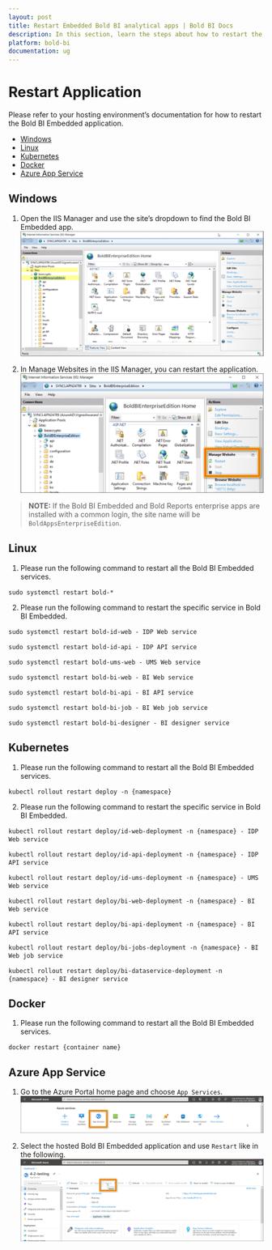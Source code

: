 ```yaml
---
layout: post
title: Restart Embedded Bold BI analytical apps | Bold BI Docs
description: In this section, learn the steps about how to restart the Bold BI Embedded application in the different hosting environments.
platform: bold-bi
documentation: ug
---
```

# Restart Application
Please refer to your hosting environment’s documentation for how to restart the Bold BI Embedded application.

* [Windows](/faq/how-to-restart-the-bold-bi-embedded-application/#windows)
* [Linux](/faq/how-to-restart-the-bold-bi-embedded-application/#linux)
* [Kubernetes](/faq/how-to-restart-the-bold-bi-embedded-application/#kubernetes)
* [Docker](/faq/how-to-restart-the-bold-bi-embedded-application/#docker)
* [Azure App Service](/faq/how-to-restart-the-bold-bi-embedded-application/#azure-app-service)

## Windows

1. Open the IIS Manager and use the site’s dropdown to find the Bold BI Embedded app. 
![IIS Manager](/static/assets/faq/images/iis-manager-site.png)

2. In Manage Websites in the IIS Manager, you can restart the application.
![IIS Manager](/static/assets/faq/images/iis-manager-restart.png)  

> **NOTE:** If the Bold BI Embedded and Bold Reports enterprise apps are installed with a common login, the site name will be `BoldAppsEnterpriseEdition`.

## Linux
  
1. Please run the following command to restart all the Bold BI Embedded services.   
~~~
sudo systemctl restart bold-*
~~~

2. Please run the following command to restart the specific service in Bold BI Embedded.   
~~~
sudo systemctl restart bold-id-web - IDP Web service 
~~~
~~~ 
sudo systemctl restart bold-id-api - IDP API service  
~~~
~~~ 
sudo systemctl restart bold-ums-web - UMS Web service 
~~~
~~~ 
sudo systemctl restart bold-bi-web - BI Web service   
~~~
~~~ 
sudo systemctl restart bold-bi-api - BI API service  
~~~
~~~  
sudo systemctl restart bold-bi-job - BI Web job service
~~~
~~~ 
sudo systemctl restart bold-bi-designer - BI designer service      
~~~

## Kubernetes

1. Please run the following command to restart all the Bold BI Embedded services.   
~~~
kubectl rollout restart deploy -n {namespace}
~~~

2. Please run the following command to restart the specific service in Bold BI Embedded.  
~~~
kubectl rollout restart deploy/id-web-deployment -n {namespace} - IDP Web service 
~~~
~~~ 
kubectl rollout restart deploy/id-api-deployment -n {namespace} - IDP API service  
~~~
~~~ 
kubectl rollout restart deploy/id-ums-deployment -n {namespace} - UMS Web service 
~~~
~~~ 
kubectl rollout restart deploy/bi-web-deployment -n {namespace} - BI Web service   
~~~
~~~ 
kubectl rollout restart deploy/bi-api-deployment -n {namespace} - BI API service  
~~~
~~~  
kubectl rollout restart deploy/bi-jobs-deployment -n {namespace} - BI Web job service
~~~
~~~ 
kubectl rollout restart deploy/bi-dataservice-deployment -n {namespace} - BI designer service      
~~~


## Docker

1. Please run the following command to restart all the Bold BI Embedded services.  
~~~
docker restart {container name}
~~~

## Azure App Service

1. Go to the Azure Portal home page and choose `App Services`.
![App Service Home](/static/assets/faq/images/azure-app-home.png)

2. Select the hosted Bold BI Embedded application and use `Restart` like in the following. 
![App Service Restart](/static/assets/faq/images/azure-app-restart.png)
